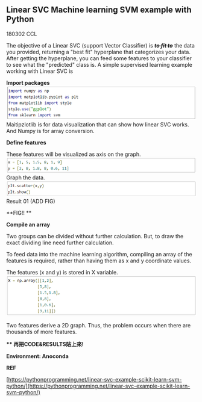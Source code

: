 ## Linear SVC Machine learning SVM example with Python

180302 CCL

The objective of a Linear SVC \(support Vector Classifier\) is ~~_**to fit to**_~~ the data you provided, returning a "best fit" hyperplane that categorizes your data. After getting the hyperplane, you can feed some features to your classifier to see what the "predicted" class is. A simple supervised learning example working with Linear SVC is  

**Import packages**![](/assets/SVM_CODE_01.png)Maitipzlotlib is for data visualization that can show how linear SVC works. And Numpy is for array conversion.

**Define features**

These features will be visualized as axis on the graph.![](/assets/SVM_CODE_02.png)Graph the data.![](/assets/SVM_CODE_03.png)Result 01 \(ADD FIG\)

**FIG!!  **

**Compile an array**

Two groups can be divided without further calculation. But, to draw the exact dividing line need further calculation.

To feed data into the machine learning algorithm, compiling an array of the features is required, rather than having them as x and y coordinate values.

The features \(x and y\) is stored in X variable.![](/assets/SVM_CODE_04.png)

Two features derive a 2D graph. Thus, the problem occurs when there are thousands of more features.

**\*\* 再把CODE&RESULTS貼上來!**

**Environment: Anoconda**

**REF**

[https://pythonprogramming.net/linear-svc-example-scikit-learn-svm-python/](https://pythonprogramming.net/linear-svc-example-scikit-learn-svm-python/)

